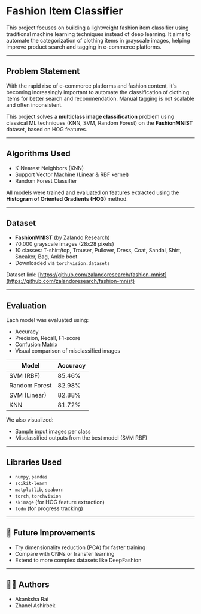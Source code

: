 # Fashion Item Classifier 

This project focuses on building a lightweight fashion item classifier using traditional machine learning techniques instead of deep learning. It aims to automate the categorization of clothing items in grayscale images, helping improve product search and tagging in e-commerce platforms.

---

## Problem Statement

With the rapid rise of e-commerce platforms and fashion content, it's becoming increasingly important to automate the classification of clothing items for better search and recommendation. Manual tagging is not scalable and often inconsistent.

This project solves a **multiclass image classification** problem using classical ML techniques (KNN, SVM, Random Forest) on the **FashionMNIST** dataset, based on HOG features.

---

## Algorithms Used

- K-Nearest Neighbors (KNN)
- Support Vector Machine (Linear & RBF kernel)
- Random Forest Classifier

All models were trained and evaluated on features extracted using the **Histogram of Oriented Gradients (HOG)** method.

---

##  Dataset

- **FashionMNIST** (by Zalando Research)  
- 70,000 grayscale images (28x28 pixels)  
- 10 classes: T-shirt/top, Trouser, Pullover, Dress, Coat, Sandal, Shirt, Sneaker, Bag, Ankle boot  
- Downloaded via `torchvision.datasets`

Dataset link: [https://github.com/zalandoresearch/fashion-mnist](https://github.com/zalandoresearch/fashion-mnist)

---

## Evaluation

Each model was evaluated using:

- Accuracy
- Precision, Recall, F1-score
- Confusion Matrix
- Visual comparison of misclassified images

| Model         | Accuracy |
|---------------|----------|
| SVM (RBF)     | 85.46%   |
| Random Forest | 82.98%   |
| SVM (Linear)  | 82.88%   |
| KNN           | 81.72%   |

 We also visualized:
- Sample input images per class
- Misclassified outputs from the best model (SVM RBF)

---

## Libraries Used

- `numpy`, `pandas`
- `scikit-learn`
- `matplotlib`, `seaborn`
- `torch`, `torchvision`
- `skimage` (for HOG feature extraction)
- `tqdm` (for progress tracking)

---

## 🔮 Future Improvements

- Try dimensionality reduction (PCA) for faster training
- Compare with CNNs or transfer learning
- Extend to more complex datasets like DeepFashion

---

## 👩‍💻 Authors

- Akanksha Rai  
- Zhanel Ashirbek

